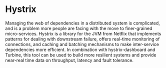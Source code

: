 # Hystrix

Managing the web of dependencies in a distributed system is complicated, and is a problem more people are facing with the move to finer-grained micro-services. Hystrix is a library for the JVM from Netflix that implements patterns for dealing with downstream failure, offers real-time monitoring of connections, and caching and batching mechanisms to make inter-service dependencies more efficient. In combination with hystrix-dashboard and Turbine, this tool can be used to build more resilient systems and provide near-real time data on throughput, latency and fault tolerance.
